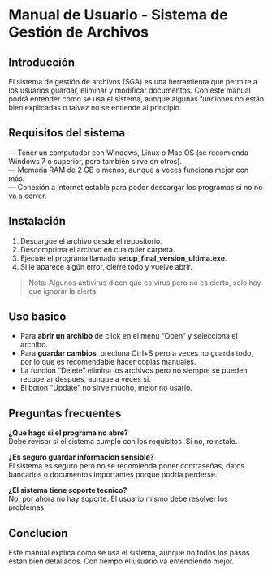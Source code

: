 # Manual de Usuario - Sistema de Gestión de Archivos  

## Introducción  

El sistema de gestión de archivos (SGA) es una herramienta que permite a los usuarios guardar, eliminar y modificar documentos. Con este manual podrá entender como se usa el sistema, aunque algunas funciones no están bien explicadas o talvez no se entiende al principio.  

## Requisitos del sistema  

— Tener un computador con Windows, Linux o Mac OS (se recomienda Windows 7 o superior, pero también sirve en otros).  
— Memoria RAM de 2 GB o menos, aunque a veces funciona mejor con más.  
— Conexión a internet estable para poder descargar los programas si no no va a correr.  

## Instalación  

1. Descargue el archivo desde el repositorio.  
2. Descomprima el archivo en cualquier carpeta.  
3. Ejecute el programa llamado **setup_final_version_ultima.exe**.  
4. Si le aparece algún error, cierre todo y vuelve abrir.  

> Nota: Algunos antivirus dicen que es virus pero no es cierto, solo hay que ignorar la alerta.  
## Uso basico  

- Para **abrir un archibo** de click en el menu “Open” y selecciona el archibo.  
- Para **guardar cambios**, preciona Ctrl+S pero a veces no guarda todo, por lo que es recomendable hacer copias manuales.  
- La funcion “Delete” elimina los archivos pero no siempre se pueden recuperar despues, aunque a veces si.  
- El boton “Update” no sirve mucho, mejor no usarlo.  

## Preguntas frecuentes  

**¿Que hago si el programa no abre?**  
Debe revisar si el sistema cumple con los requisitos. Si no, reinstale.  

**¿Es seguro guardar informacion sensible?**  
El sistema es seguro pero no se recomienda poner contraseñas, datos bancarios o documentos importantes porque podria perderse.  

**¿El sistema tiene soporte tecnico?**  
No, por ahora no hay soporte. El usuario mismo debe resolver los problemas.  

## Conclucion  

Este manual explica como se usa el sistema, aunque no todos los pasos estan bien detallados. Con tiempo el usuario va entendiendo mejor.  
